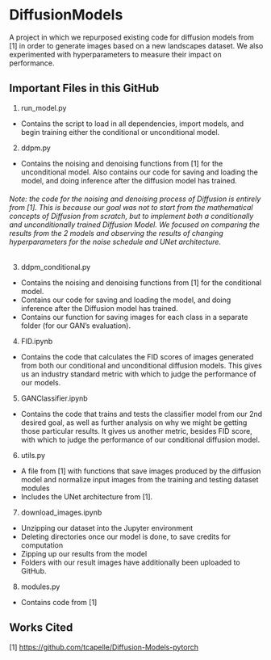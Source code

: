 # DiffusionModels
A project in which we repurposed existing code for diffusion models from [1] in order to generate images based on a new landscapes dataset. We also experimented with hyperparameters to measure their impact on performance. 


## Important Files in this GitHub
1. run_model.py
 * Contains the script to load in all dependencies, import models, and begin training either the conditional or unconditional model.

2. ddpm.py
 * Contains the noising and denoising functions from [1] for the unconditional model. Also contains our code for saving and loading the model, and doing inference after the diffusion model has trained.


###### Note: the code for the noising and denoising process of Diffusion is entirely from [1]. This is because our goal was not to start from the mathematical concepts of Diffusion from scratch, but to implement both a conditionally and unconditionally trained Diffusion Model. We focused on comparing the results from the 2 models and observing the results of changing hyperparameters for the noise schedule and UNet architecture.


3. ddpm_conditional.py
 * Contains the noising and denoising functions from [1] for the conditional model.
 * Contains our code for saving and loading the model, and doing inference after the Diffusion model has trained.
 * Contains our function for saving images for each class in a separate folder (for our GAN’s evaluation).
 
4. FID.ipynb
 * Contains the code that calculates the FID scores of images generated from both our conditional and unconditional diffusion models. This gives us an industry standard metric with which to judge the performance of our models.

5. GANClassifier.ipynb
 * Contains the code that trains and tests the classifier model from our 2nd desired goal, as well as further analysis on why we might be getting those particular results. It gives us another metric, besides FID score, with which to judge the performance of our conditional diffusion model.
 
6. utils.py
 * A file from [1] with functions that save images produced by the diffusion model and normalize input images from the training and testing dataset
 modules
 * Includes the UNet architecture from [1].

7. download_images.ipynb
 * Unzipping our dataset into the Jupyter environment
 * Deleting directories once our model is done, to save credits for computation
 * Zipping up our results from the model
 * Folders with our result images have additionally been uploaded to GitHub.

8. modules.py
  * Contains code from [1] 

## Works Cited
[1] https://github.com/tcapelle/Diffusion-Models-pytorch
